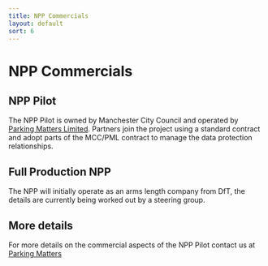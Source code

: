 ```yaml
---
title: NPP Commercials
layout: default
sort: 6
---
```

# NPP Commercials
## NPP Pilot
The NPP Pilot is owned by Manchester City Council and operated by [Parking Matters Limited](https://parkingmatters.com). Partners join the project using a standard contract and adopt parts of the MCC/PML contract to manage the data protection relationships.  

## Full Production NPP 
The NPP will initially operate as an arms length company from DfT, the details are currently being worked out by a steering group.

## More details
For more details on the commercial aspects of the NPP Pilot contact us at [Parking Matters](mailto:npp@parkingmatters.com)

